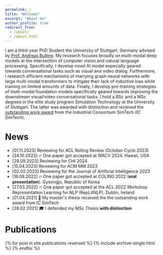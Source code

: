 ```yaml
---
permalink: /
title: "Welcome"
excerpt: "About me"
author_profile: true
redirect_from: 
  - /about/
  - /about.html
---
```


I am a third-year PhD Student the University of Stuttgart, Germany advised by [Prof. Andreas Bulling](https://perceptualui.org/people/bulling/). My research focuses broadly on multi-modal deep models at the intersection of computer vision and natural language processing. Specifically, I develop novel AI model especially geared towards conversational tasks such as visual and video dialog. Furthermore, I research efficient mechanisms of marrying graph neural networks with large multi-modal transformers to mitigate their lack of inductive bias while training on limited amounts of data. Finally, I develop pre-training strategies of multi-modal foundation models specifically geared towards improving the downstream visual/video conversational tasks.
I hold a BSc and a MSc degrees in the elite study program Simulation Technology at the University of Stuttgart. The latter was awarded with distinction and received the [outstanding work award](https://www.simtech.uni-stuttgart.de/press/IC-SimTech-honors-outstanding-theses-00001/) from the Industrial Consortium SimTech (IC SimTech).

News
======
* [01.11.2023] Reviewing for ACL Rolling Review (October Cycle 2023)
* [24.10.2023] 🔥 One paper got accepted at WACV 2024. Hawaii, USA
* [29.09.2023] Reviewing for CHI 2024
* [15.04.2023] Reviewing for ACM MM 2023
* [02.02.2023] Reviewing for the Journal of Artificial Intelligence 2023
* [16.08.2022] 🔥 One paper got accepted at COLING 2022 (**oral presentation**). Gyeongju, Republic of Korea
* [27.03.2022] 🔥 One paper got accepted at the ACL 2022 Workshop Representation Learning for NLP (RepL4NLP). Dublin, Ireland
* [01.04.2021] 🥇 My master's thesis received the the outsanding work award from IC SimTech
* [28.02.2021] 🎓 I defended my MSc Thesis **with distinction**

Publications
======
{% for post in site.publications reversed %}
  {% include archive-single.html %}
{% endfor %}
